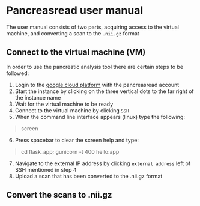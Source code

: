 Pancreasread user manual
=====

The user manual consists of two parts, acquiring access to the virtual machine, and converting a scan to the `.nii.gz` format

Connect to the virtual machine (VM)
-----

In order to use the pancreatic analysis tool there are certain steps to be followed:

1. Login to the [google cloud platform](https://console.cloud.google.com/compute/) with the pancreasread account
1. Start the instance by clicking on the three vertical dots to the far right of the instance name
1. Wait for the virtual machine to be ready
1. Connect to the virtual machine by clicking `SSH`
1. When the command line interface appears (linux) type the following:
  > screen
6. Press spacebar to clear the screen help and type:
  > cd flask_app;
  > gunicorn -t 400 hello:app
7. Navigate to the external IP address by clicking `external address` left of SSH mentioned in step 4
8. Upload a scan that has been converted to the .nii.gz format

Convert the scans to .nii.gz
-----
